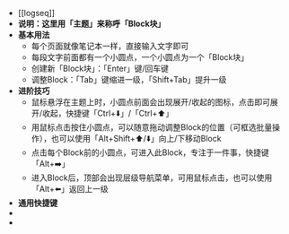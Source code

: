 - [[logseq]]
- **说明：这里用「主题」来称呼「Block块」**
- **基本用法**
	- 每个页面就像笔记本一样，直接输入文字即可
	- 每段文字前面都有一个小圆点，一个小圆点为一个「Block块」
	- 创建新「Block块」：「Enter」键/回车键
	- 调整Block：「Tab」键缩进一级，「Shift+Tab」提升一级
- **进阶技巧**
	- 鼠标悬浮在主题上时，小圆点前面会出现展开/收起的图标，点击即可展开/收起，快捷键「Ctrl+⬇️」/「Ctrl+⬆️」
	- 用鼠标点击按住小圆点，可以随意拖动调整Block的位置（可框选批量操作），也可以使用「Alt+Shift+⬆️/⬇️」向上/下移动Block
	- 点击每个Block前的小圆点，可进入此Block，专注于一件事，快捷键「Alt+➡️」
	- 进入Block后，顶部会出现层级导航菜单，可用鼠标点击，也可以使用「Alt+⬅️」返回上一级
- **通用快捷键**
-
-